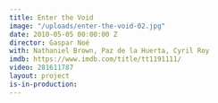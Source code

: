 ```yaml
---
title: Enter the Void
image: "/uploads/enter-the-void-02.jpg"
date: 2010-05-05 00:00:00 Z
director: Gaspar Noé
with: Nathaniel Brown, Paz de la Huerta, Cyril Roy
imdb: https://www.imdb.com/title/tt1191111/
video: 281611787
layout: project
is-in-production: 
---
```



